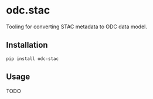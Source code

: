 odc.stac
========

Tooling for converting STAC metadata to ODC data model.

Installation
------------

```
pip install odc-stac
```

Usage
-----

TODO
